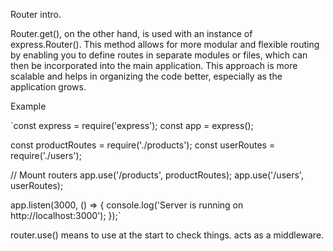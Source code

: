 Router intro.

Router.get(), on the other hand, is used with an instance of express.Router(). This method allows for more modular and flexible routing by enabling you to define routes in separate modules or files, which can then be incorporated into the main application. This approach is more scalable and helps in organizing the code better, especially as the application grows.

Example

`const express = require('express');
const app = express();

const productRoutes = require('./products');
const userRoutes = require('./users');

// Mount routers
app.use('/products', productRoutes);
app.use('/users', userRoutes);

app.listen(3000, () => {
console.log('Server is running on http://localhost:3000');
});`

router.use() means to use at the start to check things. acts as a middleware.
